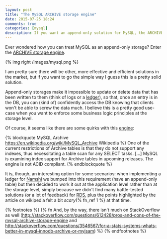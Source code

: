 ```yaml
---
layout: post
title: "The MySQL ARCHIVE storage engine"
date: 2015-07-25 18:24
comments: true
categories: [mysql]
description: If you want an append-only solution for MySQL, the ARCHIVE engine might be for you
---
```


Ever wondered how you can treat MySQL as an append-only storage?
Enter the [ARCHIVE storage engine](https://dev.mysql.com/doc/refman/5.5/en/archive-storage-engine.html).

<!-- more -->

{% img right /images/mysql.png %}

I am pretty sure there will be other, more effective and efficient
solutions in the market, but if you want to go the simple way
I guess this is a pretty solid solution.

Append-only storages make it impossible to update  or delete data that has been
written to them (think of logs or a [ledger](https://en.wikipedia.org/wiki/Ledger)),
so that, once an entry is in the DB, you can (kind of) confidently
access the DB knowing that clients won't  be able to screw the data
much. I believe this is a pretty good use-case when you want to enforce
some business logic principles at the storage level.

Of course, it seems like there are some quirks with this
[engine](https://en.wikipedia.org/wiki/MySQL_Archive):

{% blockquote MySQL Archive https://en.wikipedia.org/wiki/MySQL_Archive Wikipedia %}
One of the current restrictions of Archive tables is that they do not support any indexes, thus necessitating a table scan for any SELECT tasks.
[...] MySQL is examining index support for Archive tables in upcoming releases.
The engine is not ACID compliant.
{% endblockquote %}

It is, though, an interesting option for some scenarios: when implementing
a ledger for [Namshi](https://www.namshi.com) we bumped into
this requirement (have an append-only table) but then decided to work it
out at the application level rather than at the storage level, simply because
we didn't find many battle-tested solutions (or a lot of feedback) for
[RDS](http://aws.amazon.com/rds/mysql/), plus the points highlighted by
the article on wikipedia felt a bit *scary*{% fn_ref 1 %} at that time.

{% footnotes %}
  {% fn And, by the way, there isn't much on StackOverflow as well (http://stackoverflow.com/questions/612428/pros-and-cons-of-the-mysql-archive-storage-engine and http://stackoverflow.com/questions/3546567/for-a-stats-systems-whats-better-in-mysql-innodb-archive-or-myisam) %}
{% endfootnotes %}